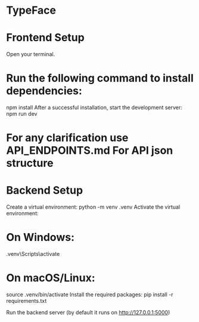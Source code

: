 # TypeFace

# Frontend Setup
Open your terminal.

# Run the following command to install dependencies:

npm install
After a successful installation, start the development server:
npm run dev
# For any clarification use API_ENDPOINTS.md For API json structure

# Backend Setup
Create a virtual environment:
python -m venv .venv
Activate the virtual environment:

# On Windows:
.venv\Scripts\activate
# On macOS/Linux:
source .venv/bin/activate
Install the required packages:
pip install -r requirements.txt

Run the backend server (by default it runs on http://127.0.0.1:5000)
